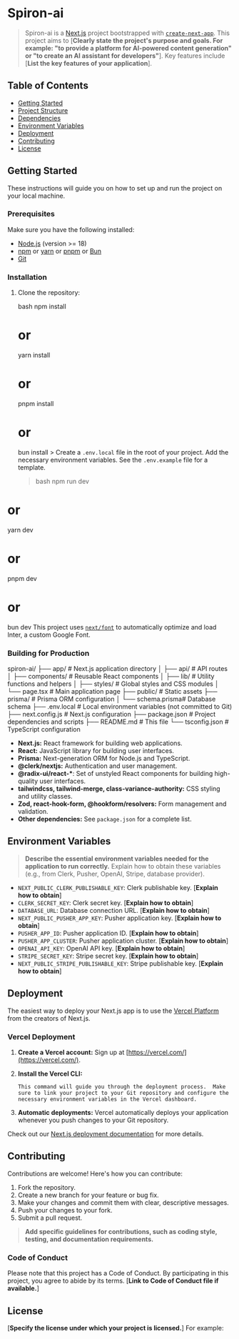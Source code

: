 # Spiron-ai

> Spiron-ai is a [Next.js](https://nextjs.org/) project bootstrapped with [`create-next-app`](https://github.com/vercel/next.js/tree/canary/packages/create-next-app). This project aims to [**Clearly state the project's purpose and goals.  For example: "to provide a platform for AI-powered content generation" or "to create an AI assistant for developers"**]. Key features include [**List the key features of your application**].

## Table of Contents

- [Getting Started](#getting-started)
- [Project Structure](#project-structure)
- [Dependencies](#dependencies)
- [Environment Variables](#environment-variables)
- [Deployment](#deployment)
- [Contributing](#contributing)
- [License](#license)

## Getting Started

These instructions will guide you on how to set up and run the project on your local machine.

### Prerequisites

Make sure you have the following installed:

- [Node.js](https://nodejs.org/) (version >= 18)
- [npm](https://www.npmjs.com/) or [yarn](https://yarnpkg.com/) or [pnpm](https://pnpm.io/) or [Bun](https://bun.sh/)
- [Git](https://git-scm.com/)

### Installation

1.  Clone the repository:

    bash
    npm install
    # or
    yarn install
    # or
    pnpm install
    # or
    bun install
        > Create a `.env.local` file in the root of your project.  Add the necessary environment variables. See the `.env.example` file for a template.
    >
    > bash
npm run dev
# or
yarn dev
# or
pnpm dev
# or
bun dev
This project uses [`next/font`](https://nextjs.org/docs/basic-features/font-optimization) to automatically optimize and load Inter, a custom Google Font.

### Building for Production


spiron-ai/
├── app/             # Next.js application directory
│   ├── api/         # API routes
│   ├── components/  # Reusable React components
│   ├── lib/         # Utility functions and helpers
│   ├── styles/      # Global styles and CSS modules
│   └── page.tsx     # Main application page
├── public/          # Static assets
├── prisma/          # Prisma ORM configuration
│   └── schema.prisma# Database schema
├── .env.local      # Local environment variables (not committed to Git)
├── next.config.js  # Next.js configuration
├── package.json     # Project dependencies and scripts
├── README.md        # This file
└── tsconfig.json    # TypeScript configuration
-   **Next.js:** React framework for building web applications.
-   **React:** JavaScript library for building user interfaces.
-   **Prisma:** Next-generation ORM for Node.js and TypeScript.
-   **@clerk/nextjs:** Authentication and user management.
-   **@radix-ui/react-\***: Set of unstyled React components for building high-quality user interfaces.
-   **tailwindcss, tailwind-merge, class-variance-authority:** CSS styling and utility classes.
-   **Zod, react-hook-form, @hookform/resolvers:** Form management and validation.
-   **Other dependencies:** See `package.json` for a complete list.

## Environment Variables

>  **Describe the essential environment variables needed for the application to run correctly.**  Explain how to obtain these variables (e.g., from Clerk, Pusher, OpenAI, Stripe, database provider).

-   `NEXT_PUBLIC_CLERK_PUBLISHABLE_KEY`: Clerk publishable key.  [**Explain how to obtain**]
-   `CLERK_SECRET_KEY`: Clerk secret key. [**Explain how to obtain**]
-   `DATABASE_URL`:  Database connection URL. [**Explain how to obtain**]
-   `NEXT_PUBLIC_PUSHER_APP_KEY`: Pusher application key. [**Explain how to obtain**]
-   `PUSHER_APP_ID`: Pusher application ID. [**Explain how to obtain**]
-   `PUSHER_APP_CLUSTER`: Pusher application cluster. [**Explain how to obtain**]
-   `OPENAI_API_KEY`: OpenAI API key. [**Explain how to obtain**]
-   `STRIPE_SECRET_KEY`: Stripe secret key. [**Explain how to obtain**]
-   `NEXT_PUBLIC_STRIPE_PUBLISHABLE_KEY`: Stripe publishable key. [**Explain how to obtain**]

## Deployment

The easiest way to deploy your Next.js app is to use the [Vercel Platform](https://vercel.com/new?utm_medium=default-template&filter=next.js&utm_source=create-next-app&utm_campaign=create-next-app-readme) from the creators of Next.js.

### Vercel Deployment

1.  **Create a Vercel account:**  Sign up at [https://vercel.com/](https://vercel.com/).
2.  **Install the Vercel CLI:**

        This command will guide you through the deployment process.  Make sure to link your project to your Git repository and configure the necessary environment variables in the Vercel dashboard.
4.  **Automatic deployments:**  Vercel automatically deploys your application whenever you push changes to your Git repository.

Check out our [Next.js deployment documentation](https://nextjs.org/docs/deployment) for more details.

## Contributing

Contributions are welcome! Here's how you can contribute:

1.  Fork the repository.
2.  Create a new branch for your feature or bug fix.
3.  Make your changes and commit them with clear, descriptive messages.
4.  Push your changes to your fork.
5.  Submit a pull request.

>  **Add specific guidelines for contributions, such as coding style, testing, and documentation requirements.**

### Code of Conduct

Please note that this project has a Code of Conduct. By participating in this project, you agree to abide by its terms.  [**Link to Code of Conduct file if available.**]

## License

[**Specify the license under which your project is licensed.**] For example:

